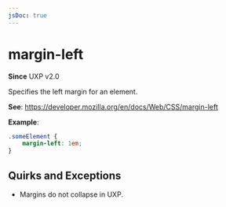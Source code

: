 ```yaml
---
jsDoc: true
---
```

# margin-left

**Since**  UXP v2.0

Specifies the left margin for an element.

**See**: https://developer.mozilla.org/en/docs/Web/CSS/margin-left

**Example**:

```css
.someElement {
    margin-left: 1em;
}
```

## Quirks and Exceptions

* Margins do not collapse in UXP.